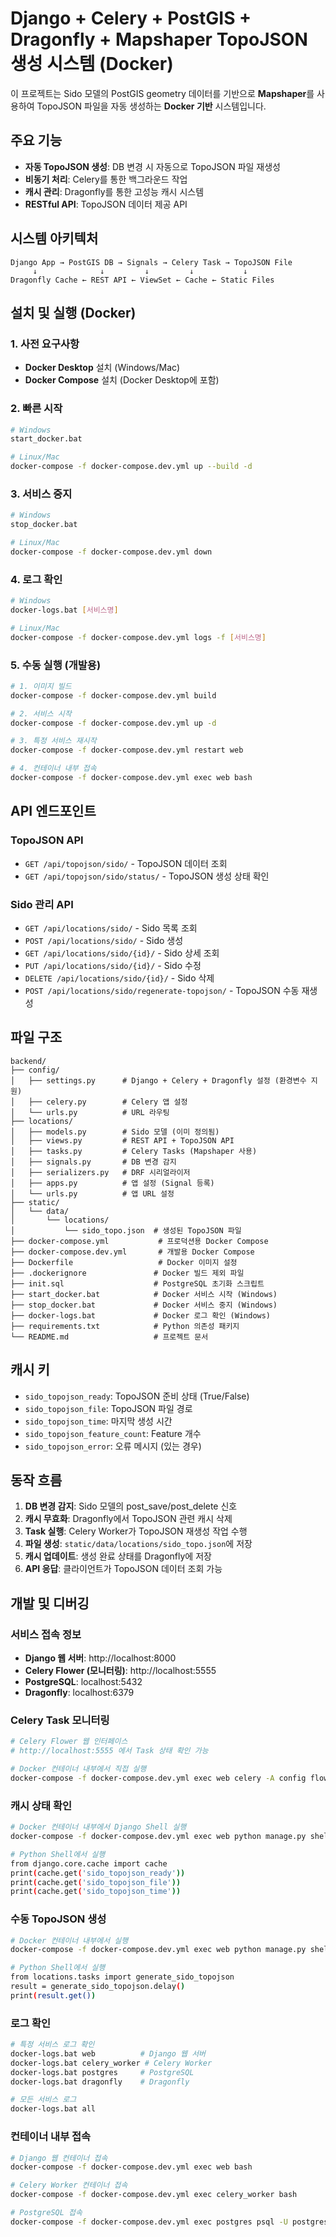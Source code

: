 # Django + Celery + PostGIS + Dragonfly + Mapshaper TopoJSON 생성 시스템 (Docker)

이 프로젝트는 Sido 모델의 PostGIS geometry 데이터를 기반으로 **Mapshaper**를 사용하여 TopoJSON 파일을 자동 생성하는 **Docker 기반** 시스템입니다.

## 주요 기능

- **자동 TopoJSON 생성**: DB 변경 시 자동으로 TopoJSON 파일 재생성
- **비동기 처리**: Celery를 통한 백그라운드 작업
- **캐시 관리**: Dragonfly를 통한 고성능 캐시 시스템
- **RESTful API**: TopoJSON 데이터 제공 API

## 시스템 아키텍처

```
Django App → PostGIS DB → Signals → Celery Task → TopoJSON File
     ↓              ↓         ↓         ↓           ↓
Dragonfly Cache ← REST API ← ViewSet ← Cache ← Static Files
```

## 설치 및 실행 (Docker)

### 1. 사전 요구사항

- **Docker Desktop** 설치 (Windows/Mac)
- **Docker Compose** 설치 (Docker Desktop에 포함)

### 2. 빠른 시작

```bash
# Windows
start_docker.bat

# Linux/Mac
docker-compose -f docker-compose.dev.yml up --build -d
```

### 3. 서비스 중지

```bash
# Windows
stop_docker.bat

# Linux/Mac
docker-compose -f docker-compose.dev.yml down
```

### 4. 로그 확인

```bash
# Windows
docker-logs.bat [서비스명]

# Linux/Mac
docker-compose -f docker-compose.dev.yml logs -f [서비스명]
```

### 5. 수동 실행 (개발용)

```bash
# 1. 이미지 빌드
docker-compose -f docker-compose.dev.yml build

# 2. 서비스 시작
docker-compose -f docker-compose.dev.yml up -d

# 3. 특정 서비스 재시작
docker-compose -f docker-compose.dev.yml restart web

# 4. 컨테이너 내부 접속
docker-compose -f docker-compose.dev.yml exec web bash
```

## API 엔드포인트

### TopoJSON API

- `GET /api/topojson/sido/` - TopoJSON 데이터 조회
- `GET /api/topojson/sido/status/` - TopoJSON 생성 상태 확인

### Sido 관리 API

- `GET /api/locations/sido/` - Sido 목록 조회
- `POST /api/locations/sido/` - Sido 생성
- `GET /api/locations/sido/{id}/` - Sido 상세 조회
- `PUT /api/locations/sido/{id}/` - Sido 수정
- `DELETE /api/locations/sido/{id}/` - Sido 삭제
- `POST /api/locations/sido/regenerate-topojson/` - TopoJSON 수동 재생성

## 파일 구조

```
backend/
├── config/
│   ├── settings.py      # Django + Celery + Dragonfly 설정 (환경변수 지원)
│   ├── celery.py        # Celery 앱 설정
│   └── urls.py          # URL 라우팅
├── locations/
│   ├── models.py        # Sido 모델 (이미 정의됨)
│   ├── views.py         # REST API + TopoJSON API
│   ├── tasks.py         # Celery Tasks (Mapshaper 사용)
│   ├── signals.py       # DB 변경 감지
│   ├── serializers.py   # DRF 시리얼라이저
│   ├── apps.py          # 앱 설정 (Signal 등록)
│   └── urls.py          # 앱 URL 설정
├── static/
│   └── data/
│       └── locations/
│           └── sido_topo.json  # 생성된 TopoJSON 파일
├── docker-compose.yml           # 프로덕션용 Docker Compose
├── docker-compose.dev.yml       # 개발용 Docker Compose
├── Dockerfile                   # Docker 이미지 설정
├── .dockerignore               # Docker 빌드 제외 파일
├── init.sql                    # PostgreSQL 초기화 스크립트
├── start_docker.bat            # Docker 서비스 시작 (Windows)
├── stop_docker.bat             # Docker 서비스 중지 (Windows)
├── docker-logs.bat             # Docker 로그 확인 (Windows)
├── requirements.txt            # Python 의존성 패키지
└── README.md                   # 프로젝트 문서
```

## 캐시 키

- `sido_topojson_ready`: TopoJSON 준비 상태 (True/False)
- `sido_topojson_file`: TopoJSON 파일 경로
- `sido_topojson_time`: 마지막 생성 시간
- `sido_topojson_feature_count`: Feature 개수
- `sido_topojson_error`: 오류 메시지 (있는 경우)

## 동작 흐름

1. **DB 변경 감지**: Sido 모델의 post_save/post_delete 신호
2. **캐시 무효화**: Dragonfly에서 TopoJSON 관련 캐시 삭제
3. **Task 실행**: Celery Worker가 TopoJSON 재생성 작업 수행
4. **파일 생성**: `static/data/locations/sido_topo.json`에 저장
5. **캐시 업데이트**: 생성 완료 상태를 Dragonfly에 저장
6. **API 응답**: 클라이언트가 TopoJSON 데이터 조회 가능

## 개발 및 디버깅

### 서비스 접속 정보

- **Django 웹 서버**: http://localhost:8000
- **Celery Flower (모니터링)**: http://localhost:5555
- **PostgreSQL**: localhost:5432
- **Dragonfly**: localhost:6379

### Celery Task 모니터링

```bash
# Celery Flower 웹 인터페이스
# http://localhost:5555 에서 Task 상태 확인 가능

# Docker 컨테이너 내부에서 직접 실행
docker-compose -f docker-compose.dev.yml exec web celery -A config flower
```

### 캐시 상태 확인

```bash
# Docker 컨테이너 내부에서 Django Shell 실행
docker-compose -f docker-compose.dev.yml exec web python manage.py shell

# Python Shell에서 실행
from django.core.cache import cache
print(cache.get('sido_topojson_ready'))
print(cache.get('sido_topojson_file'))
print(cache.get('sido_topojson_time'))
```

### 수동 TopoJSON 생성

```bash
# Docker 컨테이너 내부에서 실행
docker-compose -f docker-compose.dev.yml exec web python manage.py shell

# Python Shell에서 실행
from locations.tasks import generate_sido_topojson
result = generate_sido_topojson.delay()
print(result.get())
```

### 로그 확인

```bash
# 특정 서비스 로그 확인
docker-logs.bat web          # Django 웹 서버
docker-logs.bat celery_worker # Celery Worker
docker-logs.bat postgres     # PostgreSQL
docker-logs.bat dragonfly    # Dragonfly

# 모든 서비스 로그
docker-logs.bat all
```

### 컨테이너 내부 접속

```bash
# Django 웹 컨테이너 접속
docker-compose -f docker-compose.dev.yml exec web bash

# Celery Worker 컨테이너 접속
docker-compose -f docker-compose.dev.yml exec celery_worker bash

# PostgreSQL 접속
docker-compose -f docker-compose.dev.yml exec postgres psql -U postgres -d postgres
```